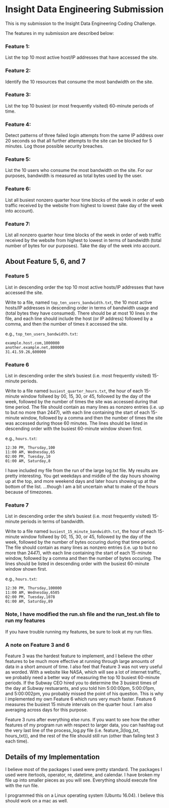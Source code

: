 # Insight Data Engineering Submission
This is my submission to the Insight Data Engineering Coding Challenge.


The features in my submission are described below: 

### Feature 1: 
List the top 10 most active host/IP addresses that have accessed the site.

### Feature 2: 
Identify the 10 resources that consume the most bandwidth on the site.

### Feature 3:
List the top 10 busiest (or most frequently visited) 60-minute periods of time.

### Feature 4: 
Detect patterns of three failed login attempts from the same IP address over 20 seconds so that all further attempts to the site can be blocked for 5 minutes. Log those possible security breaches.

### Feature 5:
List the 10 users who consume the most bandwidth on the site.  For our purposes, bandwidth is measured as total bytes used by the user.

### Feature 6:
List all busiest nonzero quarter hour time blocks of the week in order of web traffic received by the website from highest to lowest (take day of the week into account).

### Feature 7:
List all nonzero quarter hour time blocks of the week in order of web traffic received by the website from highest to lowest in terms of bandwidth (total number of bytes for our purposes).  Take the day of the week into account.

## About Feature 5, 6, and 7

### Feature 5 
List in descending order the top 10 most active hosts/IP addresses that have accessed the site.

Write to a file, named `top_ten_users_bandwidth.txt`, the 10 most active hosts/IP addresses in descending order in terms of bandwidth usage and (total bytes they have consumed).  There should be at most 10 lines in the file, and each line should include the host (or IP address) followed by a comma, and then the number of times it accessed the site. 

e.g., `top_ten_users_bandwidth.txt`:

    example.host.com,1000000
    another.example.net,800000
    31.41.59.26,600000
    
### Feature 6
List in descending order the site’s busiest (i.e. most frequently visited) 15-minute periods.

Write to a file named `busiest_quarter_hours.txt`, the hour of each 15-minute window follwed by 00, 15, 30, or 45, followed by the day of the week, followed by the number of times the site was accessed during that time period. The file should contain as many lines as nonzero entries (i.e. up to but no more than 24*4*7), with each line containing the start of each 15-minute window, followed by a comma and then the number of times the site was accessed during those 60 minutes. The lines should be listed in descending order with the busiest 60-minute window shown first. 

e.g., `hours.txt`:

    12:30 PM, Thursday,100
    11:00 AM, Wednesday,65
    02:00 PM, Tuesday,10
    01:00 AM, Saturday,8

I have included my file from the run of the large log.txt file.  My results are pretty interesting.  You get weekdays and middle of the day hours showing up at the top, and more weekend days and later hours showing up at the bottom of the list.  ...though I am a bit uncertain what to make of the hours because of timezones.

### Feature 7
List in descending order the site’s busiest (i.e. most frequently visited) 15-minute periods in terms of bandwidth.

Write to a file named `busiest_15_minute_bandwidth.txt`, the hour of each 15-minute window follwed by 00, 15, 30, or 45, followed by the day of the week, followed by the number of bytes occuring during that time period. The file should contain as many lines as nonzero entries (i.e. up to but no more than 24*4*7), with each line containing the start of each 15-minute window, followed by a comma and then the number of bytes occuring. The lines should be listed in descending order with the busiest 60-minute window shown first. 

e.g., `hours.txt`:

    12:30 PM, Thursday,100000
    11:00 AM, Wednesday,6505
    02:00 PM, Tuesday,1078
    01:00 AM, Saturday,89


### Note, I have modified the run.sh file and the run_test.sh file to run my features
If you have trouble running my features, be sure to look at my run files.

### A note on Feature 3 and 6
Feature 3 was the hardest feature to implement, and I believe the other features to be much more effective at running through large amounts of data in a short amount of time.  I also feel that Feature 3 was not very useful as worded.  With a website like NASA, which will see a lot of internet traffic, we probably need a better way of measuring the top 10 busiest 60-minute periods.  If the Subway CEO hired you to determine the 3 busiest times of the day at Subway restuarants, and you told him 5:00:00pm, 5:00:01pm, and 5:00:002pm, you probably missed the point of his question.  This is why I implemented my own Feature 6 which runs very much faster.  Feature 6 measures the busiest 15 minute intervals on the quarter hour.  I am also averaging across days for this purpose.

Feature 3 runs after everything else runs.  If you want to see how the other features of my program run with respect to larger data, you can hashtag out the very last line of the process_log.py file (i.e. feature_3(log_txt, hours_txt)), and the rest of the file should still run (other than failing test 3 each time).

## Details of my Implementation
I believe most of the packages I used were pretty standard.  The packages I used were itertools, operator, re, datetime, and calendar.  I have broken my file up into smaller pieces as you will see.  Everything should execute fine with the run file.

I programmed this on a Linux operating system (Ubuntu 16.04).  I believe this should work on a mac as well.

